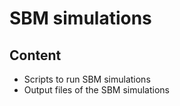 # SBM simulations

## Content

- Scripts to run SBM simulations
- Output files of the SBM simulations
